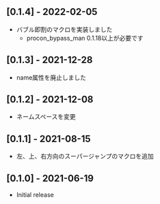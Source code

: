 ## [0.1.4] -  2022-02-05
- バブル即割のマクロを実装しました
  - procon_bypass_man 0.1.18以上が必要です

## [0.1.3] -  2021-12-28
- name属性を廃止しました

## [0.1.2] -  2021-12-08
- ネームスペースを変更

## [0.1.1] - 2021-08-15
- 左、上、右方向のスーパージャンプのマクロを追加

## [0.1.0] - 2021-06-19

- Initial release

